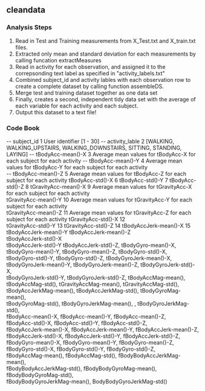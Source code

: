 ## cleandata

### Analysis Steps
1. Read in Test and Training measurements from X_Test.txt and X_train.txt files. 
2. Extracted only mean and standard deviation for each measurements by calling funcation extractMeasures
3. Read in activity for each observation, and assigned it to the correpsonding text label as specified in "activity_labels.txt" 
4. Combined subject_id and activity lables with each observation row to create a complete dataset by calling function assembleDS.
5. Merge test and training dataset together as one data set
6. Finally, creates a second, independent tidy data set with the average of each variable for each activity and each subject.
7. Output this dataset to a text file!

### Code Book
-- subject_id                   1      User identifier [1 - 30]
-- activity_lable               2      [WALKING, WALKING_UPSTAIRS, WALKING_DOWNSTAIRS, SITTING, STANDING, LAYING]
-- tBodyAcc-mean()-X            3      Average mean values for tBodyAcc-X for each subject for each activity
-- tBodyAcc-mean()-Y            4      Average mean values for tBodyAcc-Y for each subject for each activity                
-- tBodyAcc-mean()-Z            5      Average mean values for tBodyAcc-Z for each subject for each activity
tBodyAcc-std()-X             6
tBodyAcc-std()-Y             7
tBodyAcc-std()-Z             8
tGravityAcc-mean()-X         9      Average mean values for tGravityAcc-X for each subject for each activity              
tGravityAcc-mean()-Y         10     Average mean values for tGravityAcc-Y for each subject for each activity                
tGravityAcc-mean()-Z         11     Average mean values for tGravityAcc-Z for each subject for each activity 
tGravityAcc-std()-X          12       
tGravityAcc-std()-Y          13
tGravityAcc-std()-Z          14
tBodyAccJerk-mean()-X        15             
tBodyAccJerk-mean()-Y
tBodyAccJerk-mean()-Z        
tBodyAccJerk-std()-X                
tBodyAccJerk-std()-Y
tBodyAccJerk-std()-Z, tBodyGyro-mean()-X,                   
tBodyGyro-mean()-Y, tBodyGyro-mean()-Z, tBodyGyro-std()-X,                    
tBodyGyro-std()-Y, tBodyGyro-std()-Z, tBodyGyroJerk-mean()-X,               
tBodyGyroJerk-mean()-Y, tBodyGyroJerk-mean()-Z, tBodyGyroJerk-std()-X,                
tBodyGyroJerk-std()-Y, tBodyGyroJerk-std()-Z, tBodyAccMag-mean(),                   
tBodyAccMag-std(), tGravityAccMag-mean(), tGravityAccMag-std(),                 
tBodyAccJerkMag-mean(), tBodyAccJerkMag-std(), tBodyGyroMag-mean(),                  
tBodyGyroMag-std(), tBodyGyroJerkMag-mean(),               , tBodyGyroJerkMag-std(),               
fBodyAcc-mean()-X, fBodyAcc-mean()-Y, fBodyAcc-mean()-Z,                    
fBodyAcc-std()-X, fBodyAcc-std()-Y, fBodyAcc-std()-Z,                     
fBodyAccJerk-mean()-X, fBodyAccJerk-mean()-Y, fBodyAccJerk-mean()-Z,                
fBodyAccJerk-std()-X, fBodyAccJerk-std()-Y, fBodyAccJerk-std()-Z,                 
fBodyGyro-mean()-X, fBodyGyro-mean()-Y, fBodyGyro-mean()-Z,                   
fBodyGyro-std()-X, fBodyGyro-std()-Y, fBodyGyro-std()-Z,                    
fBodyAccMag-mean(), fBodyAccMag-std(), fBodyBodyAccJerkMag-mean(),           
fBodyBodyAccJerkMag-std(), fBodyBodyGyroMag-mean(), fBodyBodyGyroMag-std(),               
fBodyBodyGyroJerkMag-mean(),  BodyBodyGyroJerkMag-std()
